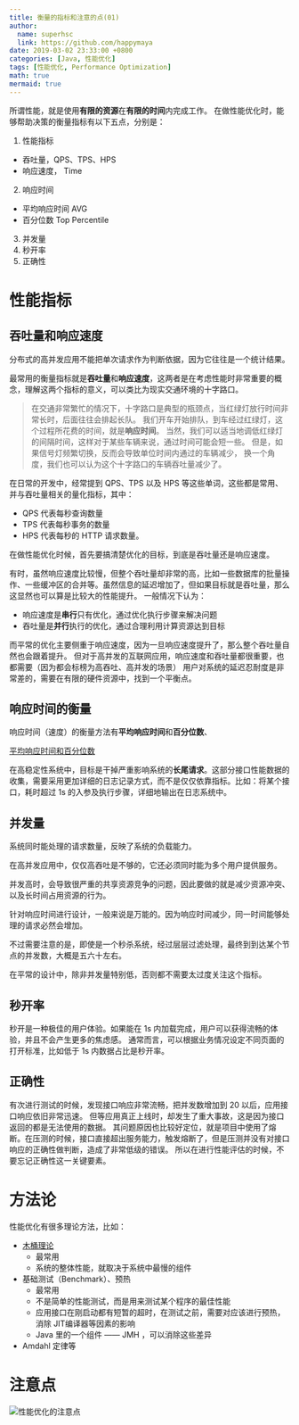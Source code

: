 ```yaml
---
title: 衡量的指标和注意的点(01)
author:
  name: superhsc
  link: https://github.com/happymaya
date: 2019-03-02 23:33:00 +0800
categories: [Java, 性能优化]
tags: [性能优化, Performance Optimization]
math: true
mermaid: true
---
```


所谓性能，就是使用**有限的资源**在**有限的时间**内完成工作。
在做性能优化时，能够帮助决策的衡量指标有以下五点，分别是：

1. 性能指标
- 吞吐量，QPS、TPS、HPS
- 响应速度， Time

2. 响应时间
- 平均响应时间 AVG
- 百分位数 Top Percentile

3. 并发量
3. 秒开率
3. 正确性

# 性能指标

## 吞吐量和响应速度

分布式的高并发应用不能把单次请求作为判断依据，因为它往往是一个统计结果。

最常用的衡量指标就是**吞吐量**和**响应速度**，这两者是在考虑性能时非常重要的概念，理解这两个指标的意义，可以类比为现实交通环境的十字路口。

> 在交通非常繁忙的情况下，十字路口是典型的瓶颈点，当红绿灯放行时间非常长时，后面往往会排起长队。
我们开车开始排队，到车经过红绿灯，这个过程所花费的时间，就是**响应时间**。
当然，我们可以适当地调低红绿灯的间隔时间，这样对于某些车辆来说，通过时间可能会短一些。
但是，如果信号灯频繁切换，反而会导致单位时间内通过的车辆减少，
换一个角度，我们也可以认为这个十字路口的车辆吞吐量减少了。


在日常的开发中，经常提到 QPS、TPS 以及 HPS 等这些单词，这些都是常用、并与吞吐量相关的量化指标，其中：

- QPS 代表每秒查询数量
- TPS 代表每秒事务的数量
- HPS 代表每秒的 HTTP 请求数量。

在做性能优化时候，首先要搞清楚优化的目标，到底是吞吐量还是响应速度。

有时，虽然响应速度比较慢，但整个吞吐量却非常的高，比如一些数据库的批量操作、一些缓冲区的合并等。虽然信息的延迟增加了，但如果目标就是吞吐量，那么这显然也可以算是比较大的性能提升。
一般情况下认为：

- 响应速度是**串行**只有优化，通过优化执行步骤来解决问题
- 吞吐量是**并行**执行的优化，通过合理利用计算资源达到目标

而平常的优化主要侧重于响应速度，因为一旦响应速度提升了，那么整个吞吐量自然也会跟着提升。
但对于高并发的互联网应用，响应速度和吞吐量都很重要，也都需要（因为都会标榜为高吞吐、高并发的场景）
用户对系统的延迟忍耐度是非常差的，需要在有限的硬件资源中，找到一个平衡点。

## 响应时间的衡量
响应时间（速度）的衡量方法有**平均响应时间**和**百分位数**、

[平均响应时间和百分位数](https://www.yuque.com/happymaya/imaya/gszdxn?inner=ZRhos)

在高稳定性系统中，目标是干掉严重影响系统的**长尾请求**。这部分接口性能数据的收集，需要采用更加详细的日志记录方式，而不是仅仅依靠指标。比如：将某个接口，耗时超过 1s 的入参及执行步骤，详细地输出在日志系统中。
## 并发量
系统同时能处理的请求数量，反映了系统的负载能力。

在高并发应用中，仅仅高吞吐是不够的，它还必须同时能为多个用户提供服务。

并发高时，会导致很严重的共享资源竞争的问题，因此要做的就是减少资源冲突、以及长时间占用资源的行为。

针对响应时间进行设计，一般来说是万能的。因为响应时间减少，同一时间能够处理的请求必然会增加。

不过需要注意的是，即使是一个秒杀系统，经过层层过滤处理，最终到到达某个节点的并发数，大概是五六十左右。

在平常的设计中，除非并发量特别低，否则都不需要太过度关注这个指标。

## 秒开率

秒开是一种极佳的用户体验。如果能在 1s 内加载完成，用户可以获得流畅的体验，并且不会产生更多的焦虑感。
通常而言，可以根据业务情况设定不同页面的打开标准，比如低于 1s 内数据占比是秒开率。

## 正确性

有次进行测试的时候，发现接口响应非常流畅，把并发数增加到 20 以后，应用接口响应依旧非常迅速。
但等应用真正上线时，却发生了重大事故，这是因为接口返回的都是无法使用的数据。
其问题原因也比较好定位，就是项目中使用了熔断。在压测的时候，接口直接超出服务能力，触发熔断了，但是压测并没有对接口响应的正确性做判断，造成了非常低级的错误。
所以在进行性能评估的时候，不要忘记正确性这一关键要素。

# 方法论

性能优化有很多理论方法，比如：

- [木桶理论](https://baike.baidu.com/item/%E6%9C%A8%E6%A1%B6%E6%95%88%E5%BA%94/870962?fr=aladdin)
   - 最常用
   - 系统的整体性能，就取决于系统中最慢的组件
- 基础测试（Benchmark）、预热
   - 最常用
   - 不是简单的性能测试，而是用来测试某个程序的最佳性能
   - 应用接口在刚启动都有短暂的超时，在测试之前，需要对应该进行预热，消除 JIT编译器等因素的影响
   - Java 里的一个组件 —— JMH ，可以消除这些差异
- Amdahl 定律等


# 注意点

![性能优化的注意点](/assets/post-img/optimization/2020030203.jpg)


